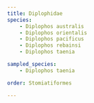 ```yaml
---
title: Diplophidae
species:
    - Diplophos australis
    - Diplophos orientalis
    - Diplophos pacificus
    - Diplophos rebainsi
    - Diplophos taenia

sampled_species:
    - Diplophos taenia

order: Stomiatiformes

---
```

